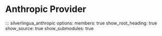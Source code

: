 # Anthropic Provider

::: silverlingua_anthropic
options:
members: true
show_root_heading: true
show_source: true
show_submodules: true
